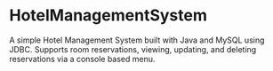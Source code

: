 # HotelManagementSystem
A simple Hotel Management System built with Java and MySQL using JDBC. Supports room reservations, viewing, updating, and deleting reservations via a console based menu.
